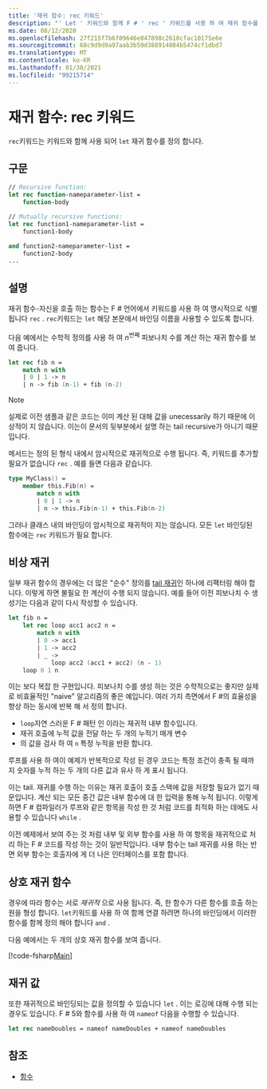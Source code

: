```yaml
---
title: '재귀 함수: rec 키워드'
description: "' Let ' 키워드와 함께 F # ' rec ' 키워드를 사용 하 여 재귀 함수를 정의 하는 방법을 알아봅니다."
ms.date: 08/12/2020
ms.openlocfilehash: 27f215f7b6f09646e847898c2618cfac10175e6e
ms.sourcegitcommit: 68c9d9d9a97aab3b59d388914004b5474cf1dbd7
ms.translationtype: MT
ms.contentlocale: ko-KR
ms.lasthandoff: 01/30/2021
ms.locfileid: "99215714"
---
```

# <a name="recursive-functions-the-rec-keyword"></a>재귀 함수: rec 키워드

`rec`키워드는 키워드와 함께 사용 되어 `let` 재귀 함수를 정의 합니다.

## <a name="syntax"></a>구문

```fsharp
// Recursive function:
let rec function-nameparameter-list =
    function-body

// Mutually recursive functions:
let rec function1-nameparameter-list =
    function1-body

and function2-nameparameter-list =
    function2-body
...
```

## <a name="remarks"></a>설명

재귀 함수-자신을 호출 하는 함수는 F # 언어에서 키워드를 사용 하 여 명시적으로 식별 됩니다 `rec` . `rec`키워드는 `let` 해당 본문에서 바인딩 이름을 사용할 수 있도록 합니다.

다음 예에서는 수학적 정의를 사용 하 여 *n*<sup>번째</sup> 피보나치 수를 계산 하는 재귀 함수를 보여 줍니다.

```fsharp
let rec fib n =
    match n with
    | 0 | 1 -> n
    | n -> fib (n-1) + fib (n-2)
```

> [!NOTE]
> 실제로 이전 샘플과 같은 코드는 이미 계산 된 대해 값을 unecessarily 하기 때문에 이상적이 지 않습니다. 이는이 문서의 뒷부분에서 설명 하는 tail recursive가 아니기 때문입니다.

메서드는 정의 된 형식 내에서 암시적으로 재귀적으로 수행 됩니다. 즉, 키워드를 추가할 필요가 없습니다 `rec` . 예를 들면 다음과 같습니다.

```fsharp
type MyClass() =
    member this.Fib(n) =
        match n with
        | 0 | 1 -> n
        | n -> this.Fib(n-1) + this.Fib(n-2)
```

그러나 클래스 내의 바인딩이 암시적으로 재귀적이 지는 않습니다. 모든 `let` 바인딩된 함수에는 `rec` 키워드가 필요 합니다.

## <a name="tail-recursion"></a>비상 재귀

일부 재귀 함수의 경우에는 더 많은 "순수" 정의를 [tail 재귀](https://cs.stackexchange.com/questions/6230/what-is-tail-recursion)인 하나에 리팩터링 해야 합니다. 이렇게 하면 불필요 한 계산이 수행 되지 않습니다. 예를 들어 이전 피보나치 수 생성기는 다음과 같이 다시 작성할 수 있습니다.

```fsharp
let fib n =
    let rec loop acc1 acc2 n =
        match n with
        | 0 -> acc1
        | 1 -> acc2
        | _ ->
            loop acc2 (acc1 + acc2) (n - 1)
    loop 0 1 n
```

이는 보다 복잡 한 구현입니다. 피보나치 수를 생성 하는 것은 수학적으로는 좋지만 실제로 비효율적인 "naive" 알고리즘의 좋은 예입니다. 여러 가지 측면에서 F #의 효율성을 향상 하는 동시에 반복 해 서 정의 합니다.

* `loop`자연 스러운 F # 패턴 인 이라는 재귀적 내부 함수입니다.
* 재귀 호출에 누적 값을 전달 하는 두 개의 누적기 매개 변수
* 의 값을 검사 하 여 `n` 특정 누적을 반환 합니다.

루프를 사용 하 여이 예제가 반복적으로 작성 된 경우 코드는 특정 조건이 충족 될 때까지 숫자를 누적 하는 두 개의 다른 값과 유사 하 게 표시 됩니다.

이는 tail. 재귀를 수행 하는 이유는 재귀 호출이 호출 스택에 값을 저장할 필요가 없기 때문입니다. 계산 되는 모든 중간 값은 내부 함수에 대 한 입력을 통해 누적 됩니다. 이렇게 하면 F # 컴파일러가 루프와 같은 항목을 작성 한 것 처럼 코드를 최적화 하는 데에도 사용할 수 있습니다 `while` .

이전 예제에서 보여 주는 것 처럼 내부 및 외부 함수를 사용 하 여 항목을 재귀적으로 처리 하는 F # 코드를 작성 하는 것이 일반적입니다. 내부 함수는 tail 재귀를 사용 하는 반면 외부 함수는 호출자에 게 더 나은 인터페이스를 포함 합니다.

## <a name="mutually-recursive-functions"></a>상호 재귀 함수

경우에 따라 함수는 서로 *재귀적* 으로 사용 됩니다. 즉, 한 함수가 다른 함수를 호출 하는 원을 형성 합니다. `let`키워드를 사용 하 여 함께 연결 하려면 하나의 바인딩에서 이러한 함수를 함께 정의 해야 합니다 `and` .

다음 예에서는 두 개의 상호 재귀 함수를 보여 줍니다.

[!code-fsharp[Main](~/samples/snippets/fsharp/lang-ref-1/snippet4002.fs)]

## <a name="recursive-values"></a>재귀 값

또한 재귀적으로 바인딩되는 값을 정의할 수 있습니다 `let` . 이는 로깅에 대해 수행 되는 경우도 있습니다. F # 5와 함수를 사용 하 여 `nameof` 다음을 수행할 수 있습니다.

```fsharp
let rec nameDoubles = nameof nameDoubles + nameof nameDoubles
```

## <a name="see-also"></a>참조

- [함수](index.md)
